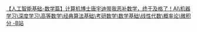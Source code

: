 [【人工智能基础-数学篇】计算机博士唐宇迪带我恶补数学，终于及格了！AI\机器学习\深度学习\高等数学\经典算法基础\考研数学\数学基础\线性代数\概率论\微积分 -B站](https://www.bilibili.com/video/BV1gf4y1V77H)